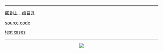 ----------
[回到上一级目录](https://zhaochenyou.github.io/Way-to-Algorithm/Chapter-3/)

[source code](https://github.com/zhaochenyou/Way-to-Algorithm/blob/master/Chapter-3/src/PrefixTree.hpp)

[test cases](https://github.com/zhaochenyou/Way-to-Algorithm/blob/master/Chapter-3/src/PrefixTree.cpp)

----------
<p align="center"><img src="https://github.com/zhaochenyou/Way-to-Algorithm/raw/master/Chapter-3/res/PrefixTree.png" /></p>

